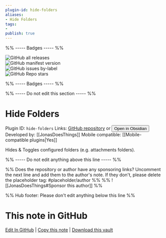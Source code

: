 ```yaml
---
plugin-id: hide-folders
aliases:
- Hide Folders
tags: 
- 
publish: true
---
```


%% ----- Badges ----- %%

![GitHub all releases](https://img.shields.io/github/downloads/JonasDoesThings/obsidian-hide-folders/total?color=573E7A&logo=github&style=for-the-badge)   
![GitHub manifest version](https://img.shields.io/github/manifest-json/v/JonasDoesThings/obsidian-hide-folders?color=573E7A&logo=github&style=for-the-badge)   
![GitHub issues by-label](https://img.shields.io/github/issues/JonasDoesThings/obsidian-hide-folders/help%20wanted?color=573E7A&logo=github&style=for-the-badge)   
![GitHub Repo stars](https://img.shields.io/github/stars/JonasDoesThings/obsidian-hide-folders?color=573E7A&logo=github&style=for-the-badge)

%% ----- Badges ----- %%

%% ----- Do not edit this section ----- %%

# Hide Folders

Plugin ID: `hide-folders`
Links: [GitHub repository](https://github.com/JonasDoesThings/obsidian-hide-folders) or [<button id=HH>Open in Obsidian</button>](obsidian://show-plugin?id=hide-folders)
Developed by: [[JonasDoesThings]]
Mobile compatible: [[Mobile-compatible plugins|Yes]]

Hides & Toggles configured folders (e.g. attachments folders).

%% ----- Do not edit anything above this line ----- %% 

%% Does the repository or author have any sponsoring links? Uncomment the next line and add them to the author's note. If they don't, please delete the placeholder tag: #placeholder/author %%
%% ![[JonasDoesThings#Sponsor this author]] %%

%% Hub footer: Please don't edit anything below this line %%

# This note in GitHub

<span class="git-footer">[Edit In GitHub](https://github.dev/obsidian-community/obsidian-hub/blob/main/02%20-%20Community%20Expansions/02.05%20All%20Community%20Expansions/Plugins/hide-folders.md "git-hub-edit-note") | [Copy this note](https://raw.githubusercontent.com/obsidian-community/obsidian-hub/main/02%20-%20Community%20Expansions/02.05%20All%20Community%20Expansions/Plugins/hide-folders.md "git-hub-copy-note") | [Download this vault](https://github.com/obsidian-community/obsidian-hub/archive/refs/heads/main.zip "git-hub-download-vault") </span>
